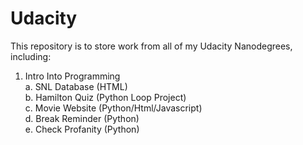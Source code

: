 # Udacity

This repository is to store work from all of my Udacity Nanodegrees, including:<br>
  1. Intro Into Programming <br>
    a. SNL Database (HTML) <br>
    b. Hamilton Quiz (Python Loop Project) <br>
    c. Movie Website (Python/Html/Javascript) <br>
    d. Break Reminder (Python) <br>
    e. Check Profanity (Python) <br>
